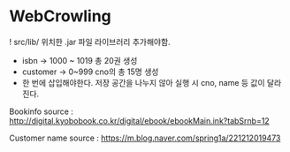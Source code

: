# WebCrowling

! src/lib/ 위치한 .jar 파일 라이브러리 추가해야함.

- isbn -> 1000 ~ 1019 총 20권 생성
- customer -> 0~999 cno의 총 15명 생성
- 한 번에 삽입해야한다. 저장 공간을 나누지 않아 실행 시 cno, name 등 값이 달라진다.

Bookinfo source : http://digital.kyobobook.co.kr/digital/ebook/ebookMain.ink?tabSrnb=12

Customer name source : https://m.blog.naver.com/spring1a/221212019473
